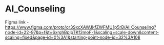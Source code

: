 # AI_Counseling


Figma link - https://www.figma.com/proto/or3SxcXAWJkfZWFMU1p5rB/AI_Counseling?node-id=22-97&p=f&t=6xrghBplpTKf3moF-1&scaling=scale-down&content-scaling=fixed&page-id=0%3A1&starting-point-node-id=32%3A108
